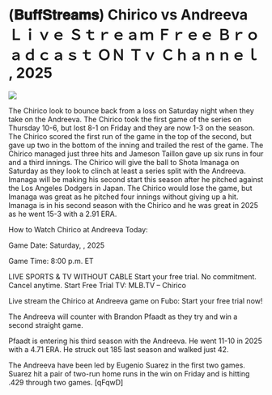 # (𝐁𝐮𝐟𝐟𝐒𝐭𝐫𝐞𝐚𝐦𝐬) Chirico vs Andreeva Ｌｉｖｅ Ｓｔｒｅａｍ Ｆｒｅｅ Ｂｒｏａｄｃａｓｔ ＯＮ Ｔｖ Ｃｈａｎｎｅｌ , 2025  
  
  
[![](https://i.imgur.com/qSNzIqt.png)](https://movie.rssnews.media/mHoMjkQN.php)  
  
The Chirico look to bounce back from a loss on Saturday night when they take on the Andreeva. The Chirico took the first game of the series on Thursday 10-6, but lost 8-1 on Friday and they are now 1-3 on the season. The Chirico scored the first run of the game in the top of the second, but gave up two in the bottom of the inning and trailed the rest of the game. The Chirico managed just three hits and Jameson Taillon gave up six runs in four and a third innings. The Chirico will give the ball to Shota Imanaga on Saturday as they look to clinch at least a series split with the Andreeva. Imanaga will be making his second start this season after he pitched against the Los Angeles Dodgers in Japan. The Chirico would lose the game, but Imanaga was great as he pitched four innings without giving up a hit. Imanaga is in his second season with the Chirico and he was great in 2025 as he went 15-3 with a 2.91 ERA.

How to Watch Chirico at Andreeva Today:

Game Date: Saturday, , 2025

Game Time: 8:00 p.m. ET

LIVE SPORTS & TV WITHOUT CABLE
Start your free trial. No commitment. Cancel anytime.
Start Free Trial
TV: MLB.TV – Chirico

Live stream the Chirico at Andreeva game on Fubo: Start your free trial now!

The Andreeva will counter with Brandon Pfaadt as they try and win a second straight game.

Pfaadt is entering his third season with the Andreeva. He went 11-10 in 2025 with a 4.71 ERA. He struck out 185 last season and walked just 42.

The Andreeva have been led by Eugenio Suarez in the first two games. Suarez hit a pair of two-run home runs in the win on Friday and is hitting .429 through two games. [qFqwD]